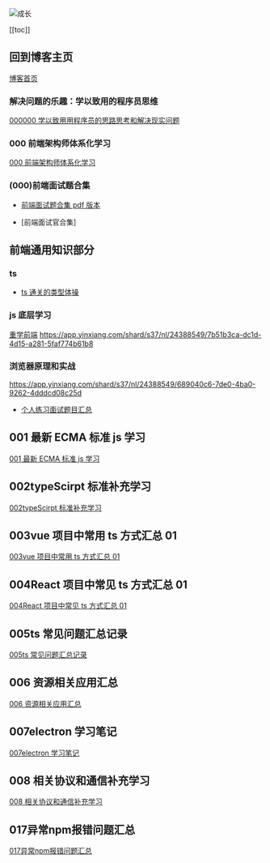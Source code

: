 ![成长](/images/home.png)

[[toc]]

## 回到博客主页

[博客首页](./../README.md)

### 解决问题的乐趣：学以致用的程序员思维

[000000 学以致用用程序员的思路思考和解决现实问题](./000000学以致用用程序员的思路思考和解决现实问题.md)

### 000 前端架构师体系化学习

[000 前端架构师体系化学习](000%E5%89%8D%E7%AB%AF%E6%9E%B6%E6%9E%84%E5%B8%88%E4%BD%93%E7%B3%BB%E5%8C%96%E5%AD%A6%E4%B9%A0.md)

### (000)前端面试题合集

- [前端面试题合集 pdf 版本](https://gitee.com/nyhxiaoning/interviewBooks/tree/master/%E7%AC%AC3%E7%89%88%EF%BC%9A%E4%BA%92%E8%81%94%E7%BD%91%E5%89%8D%E7%AB%AF%E5%A4%A7%E5%8E%82%E9%9D%A2%E8%AF%95%E9%A2%98%20-%20%E7%94%B5%E5%AD%90%E7%89%88)

- [前端面试官合集]

## 前端通用知识部分

### ts

- [ts 通关的类型体操](https://app.yinxiang.com/shard/s37/nl/24388549/2bef5513-1344-454a-a3d8-e41e14bbf319)

### js 底层学习

[重学前端](https://app.yinxiang.com/shard/s37/nl/24388549/7b51b3ca-dc1d-4d15-a281-5faf774b61b8)
https://app.yinxiang.com/shard/s37/nl/24388549/7b51b3ca-dc1d-4d15-a281-5faf774b61b8

### 浏览器原理和实战

https://app.yinxiang.com/shard/s37/nl/24388549/689040c6-7de0-4ba0-9262-4dddcd08c25d

- [个人练习面试题目汇总](D:\works\interviewFold\leetcode-javascript)

## 001 最新 ECMA 标准 js 学习

[001 最新 ECMA 标准 js 学习](./001%E6%9C%80%E6%96%B0ECMA%E6%A0%87%E5%87%86js%E5%AD%A6%E4%B9%A0.md)

## 002typeScirpt 标准补充学习

[002typeScirpt 标准补充学习](./002typeScirpt%E6%A0%87%E5%87%86%E8%A1%A5%E5%85%85%E5%AD%A6%E4%B9%A0.md)

## 003vue 项目中常用 ts 方式汇总 01

[003vue 项目中常用 ts 方式汇总 01](./003vue%E9%A1%B9%E7%9B%AE%E4%B8%AD%E5%B8%B8%E7%94%A8ts%E6%96%B9%E5%BC%8F%E6%B1%87%E6%80%BB01.md)

## 004React 项目中常见 ts 方式汇总 01

[004React 项目中常见 ts 方式汇总 01](./004React%E9%A1%B9%E7%9B%AE%E4%B8%AD%E5%B8%B8%E8%A7%81ts%E6%96%B9%E5%BC%8F%E6%B1%87%E6%80%BB01.md)

## 005ts 常见问题汇总记录

[005ts 常见问题汇总记录](./005ts%E5%B8%B8%E8%A7%81%E9%97%AE%E9%A2%98%E6%B1%87%E6%80%BB%E8%AE%B0%E5%BD%95.md)

## 006 资源相关应用汇总

[006 资源相关应用汇总](./006%E8%B5%84%E6%BA%90%E7%9B%B8%E5%85%B3%E5%BA%94%E7%94%A8%E6%B1%87%E6%80%BB.md)

## 007electron 学习笔记

[007electron 学习笔记](./007electron%E5%AD%A6%E4%B9%A0%E7%AC%94%E8%AE%B0.md)

## 008 相关协议和通信补充学习

[008 相关协议和通信补充学习](./008%E7%9B%B8%E5%85%B3%E5%8D%8F%E8%AE%AE%E5%92%8C%E9%80%9A%E4%BF%A1%E8%A1%A5%E5%85%85%E5%AD%A6%E4%B9%A0.md)



## 017异常npm报错问题汇总
[017异常npm报错问题汇总](./017%E5%BC%82%E5%B8%B8npm%E6%8A%A5%E9%94%99%E9%97%AE%E9%A2%98%E6%B1%87%E6%80%BB.md)


